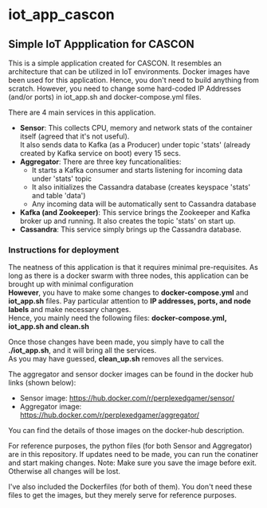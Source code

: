 # iot_app_cascon

Simple IoT Appplication for CASCON
----------------------------------

This is a simple application created for CASCON. It resembles an architecture that can be utilized in IoT environments. Docker images have been used for this application. Hence, you don't need to build anything from scratch. However, you need to change some hard-coded IP Addresses (and/or ports) in iot_app.sh and docker-compose.yml files.

There are 4 main services in this application. 
  * **Sensor**: This collects CPU, memory and network stats of the container itself (agreed that it's not useful). <br /> It also sends data to Kafka (as a Producer) under topic 'stats' (already created by Kafka service on boot) every 15 secs.
  * **Aggregator**: There are three key funcationalities:
    * It starts a Kafka consumer and starts listening for incoming data under 'stats' topic
    * It also initializes the Cassandra database (creates keyspace 'stats' and table 'data')
    * Any incoming data will be automatically sent to Cassandra database
  * **Kafka (and Zookeeper)**: This service brings the Zookeeper and Kafka broker up and running. It also creates the topic 'stats' on start up.
  * **Cassandra**: This service simply brings up the Cassandra database.
  
### Instructions for deployment ###
The neatness of this application is that it requires minimal pre-requisites. As long as there is a docker swarm with three nodes, this application can be brought up with minimal configuration <br />
**However**, you have to make some changes to **docker-compose.yml** and **iot_app.sh** files. Pay particular attention to **IP addresses, ports, and node labels** and make necessary changes. <br />
Hence, you mainly need the following files: **docker-compose.yml, iot_app.sh and clean.sh**

Once those changes have been made, you simply have to call the **./iot_app.sh**, and it will bring all the services.<br />
As you may have guessed, **clean_up.sh** removes all the services.
 
The aggregator and sensor docker images can be found in the docker hub links (shown below):
  * Sensor image: https://hub.docker.com/r/perplexedgamer/sensor/
  * Aggregator image: https://hub.docker.com/r/perplexedgamer/aggregator/

You can find the details of those images on the docker-hub description. 

For reference purposes, the python files (for both Sensor and Aggregator) are in this repository. If updates need to be made, you can run the conatiner and start making changes.
Note: Make sure you save the image before exit. Otherwise all changes will be lost.

I've also included the Dockerfiles (for both of them). You don't need these files to get the images, but they merely serve for reference purposes.


